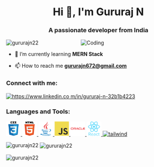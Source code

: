 <h1 align="center">Hi 👋, I'm Gururaj N</h1>
<h3 align="center">A passionate developer from India</h3>
<img align="right" alt="Coding" width="300" src="https://as2.ftcdn.net/v2/jpg/01/35/92/85/1000_F_135928597_xU5EzKq6vpOeXPX5vsbI48zfVVkSRlrF.jpg">

<p align="left"> <img src="https://komarev.com/ghpvc/?username=gururajn22&label=Profile%20views&color=0e75b6&style=flat" alt="gururajn22" /> </p>

- 🌱 I’m currently learning **MERN Stack**

- 📫 How to reach me **gururajn672@gmail.com**

<h3 align="left">Connect with me:</h3>
<p align="left">
<a href="https://linkedin.com/in/https://www.linkedin.co m/in/gururaj-n-32b1b4223" target="blank"><img align="center" src="https://raw.githubusercontent.com/rahuldkjain/github-profile-readme-generator/master/src/images/icons/Social/linked-in-alt.svg" alt="https://www.linkedin.co m/in/gururaj-n-32b1b4223" height="30" width="40" /></a>
</p>

<h3 align="left">Languages and Tools:</h3>
<p align="left"> <a href="https://www.w3schools.com/css/" target="_blank" rel="noreferrer"> <img src="https://raw.githubusercontent.com/devicons/devicon/master/icons/css3/css3-original-wordmark.svg" alt="css3" width="40" height="40"/> </a> <a href="https://www.w3.org/html/" target="_blank" rel="noreferrer"> <img src="https://raw.githubusercontent.com/devicons/devicon/master/icons/html5/html5-original-wordmark.svg" alt="html5" width="40" height="40"/> </a> <a href="https://www.java.com" target="_blank" rel="noreferrer"> <img src="https://raw.githubusercontent.com/devicons/devicon/master/icons/java/java-original.svg" alt="java" width="40" height="40"/> </a> <a href="https://developer.mozilla.org/en-US/docs/Web/JavaScript" target="_blank" rel="noreferrer"> <img src="https://raw.githubusercontent.com/devicons/devicon/master/icons/javascript/javascript-original.svg" alt="javascript" width="40" height="40"/> </a> <a href="https://www.oracle.com/" target="_blank" rel="noreferrer"> <img src="https://raw.githubusercontent.com/devicons/devicon/master/icons/oracle/oracle-original.svg" alt="oracle" width="40" height="40"/> </a> <a href="https://reactjs.org/" target="_blank" rel="noreferrer"> <img src="https://raw.githubusercontent.com/devicons/devicon/master/icons/react/react-original-wordmark.svg" alt="react" width="40" height="40"/> </a> <a href="https://tailwindcss.com/" target="_blank" rel="noreferrer"> <img src="https://www.vectorlogo.zone/logos/tailwindcss/tailwindcss-icon.svg" alt="tailwind" width="40" height="40"/> </a> </p>

<p><img align="left" src="https://github-readme-stats.vercel.app/api/top-langs?username=gururajn22&show_icons=true&locale=en&layout=compact" alt="gururajn22" /></p>

<p>&nbsp;<img align="center" src="https://github-readme-stats.vercel.app/api?username=gururajn22&show_icons=true&locale=en" alt="gururajn22" /></p>

<p><img align="center" src="https://github-readme-streak-stats.herokuapp.com/?user=gururajn22&" alt="gururajn22" /></p>
